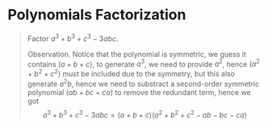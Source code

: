 # Polynomials Factorization

> Factor $a^3+b^3+c^3-3abc$.
>
> Observation. Notice that the polynomial is symmetric, we guess it contains $(a+b+c)$, to generate $a^3$, we need to provide $a^2$, hence $(a^2+b^2+c^2)$ must be included due to the symmetry, but this also generate $a^2b$, hence we need to substract a second-order symmetric polynomial $(ab+bc+ca)$ to remove the redundant term, hence we got
> $$
> a^3+b^3+c^3 - 3abc = (a+b+c)(a^2+b^2+c^2-ab-bc-ca)
> $$

